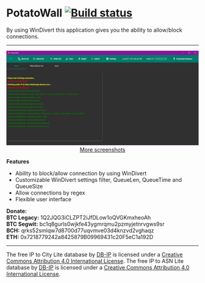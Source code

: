 # PotatoWall [![Build status](https://ci.appveyor.com/api/projects/status/au89qowy9wwhkcly/branch/master?svg=true)](https://ci.appveyor.com/project/poqdavid/potatowall/branch/master)
By using WinDivert this application gives you the ability to allow/block connections.

----------
<p align="center">
<a href="https://github.com/poqdavid/PotatoWall/raw/master/Screenshots/PotatoWall_1.png" target="_blank">
<img title="Click to enlarge" src="https://github.com/poqdavid/PotatoWall/raw/master/Screenshots/PotatoWall_1.png">
</a>
<br>
<a href="https://github.com/poqdavid/PotatoWall/blob/master/Screenshots/" target="_blank">More screenshots</a>
</p>


**Features**
* Ability to block/allow connection by using WinDivert
* Customizable WinDivert settings filter, QueueLen, QueueTime and QueueSize
* Allow connections by regex
* Flexible user interface

**Donate:**
<br/>**BTC Legacy:** 1Q2JQG3iCLZPT2iJfDLow1oQVGKmxheoAh
<br/>**BTC Segwit:** bc1q8gurls0wjkfe43ygmrqmu2pzmyjetnrvgws9sr
<br/>**BCH:** qrks52smlqw7d8700d77uqvmve03d4knzvd2vghaqz
<br/>**ETH:** 0x7218779242a8425879B09969431c20F5eC1a192D

----------
The free IP to City Lite database by [DB-IP](https://db-ip.com/) is licensed under a [Creative Commons Attribution 4.0 International License](https://creativecommons.org/licenses/by/4.0/).
The free IP to ASN Lite database by [DB-IP](https://db-ip.com/) is licensed under a [Creative Commons Attribution 4.0 International License](https://creativecommons.org/licenses/by/4.0/).